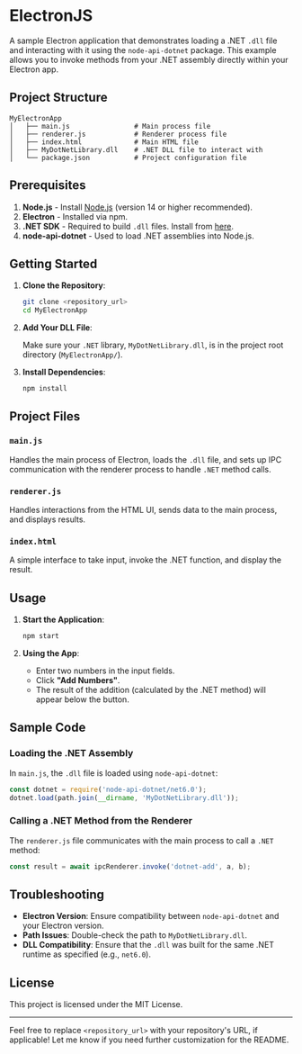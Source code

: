 # ElectronJS

A sample Electron application that demonstrates loading a .NET `.dll` file and interacting with it using the `node-api-dotnet` package. This example allows you to invoke methods from your .NET assembly directly within your Electron app.

## Project Structure

```
MyElectronApp
│   ├── main.js                # Main process file
│   ├── renderer.js            # Renderer process file
│   ├── index.html             # Main HTML file
│   ├── MyDotNetLibrary.dll    # .NET DLL file to interact with
│   └── package.json           # Project configuration file
```

## Prerequisites

1. **Node.js** - Install [Node.js](https://nodejs.org/) (version 14 or higher recommended).
2. **Electron** - Installed via npm.
3. **.NET SDK** - Required to build `.dll` files. Install from [here](https://dotnet.microsoft.com/download).
4. **node-api-dotnet** - Used to load .NET assemblies into Node.js.

## Getting Started

1. **Clone the Repository**:

    ```bash
    git clone <repository_url>
    cd MyElectronApp
    ```

2. **Add Your DLL File**:

   Make sure your `.NET` library, `MyDotNetLibrary.dll`, is in the project root directory (`MyElectronApp/`).

3. **Install Dependencies**:

    ```bash
    npm install
    ```

## Project Files

### `main.js`

Handles the main process of Electron, loads the `.dll` file, and sets up IPC communication with the renderer process to handle `.NET` method calls.

### `renderer.js`

Handles interactions from the HTML UI, sends data to the main process, and displays results.

### `index.html`

A simple interface to take input, invoke the .NET function, and display the result.

## Usage

1. **Start the Application**:

    ```bash
    npm start
    ```

2. **Using the App**:

   - Enter two numbers in the input fields.
   - Click **"Add Numbers"**.
   - The result of the addition (calculated by the .NET method) will appear below the button.

## Sample Code

### Loading the .NET Assembly

In `main.js`, the `.dll` file is loaded using `node-api-dotnet`:

```javascript
const dotnet = require('node-api-dotnet/net6.0');
dotnet.load(path.join(__dirname, 'MyDotNetLibrary.dll'));
```

### Calling a .NET Method from the Renderer

The `renderer.js` file communicates with the main process to call a `.NET` method:

```javascript
const result = await ipcRenderer.invoke('dotnet-add', a, b);
```

## Troubleshooting

- **Electron Version**: Ensure compatibility between `node-api-dotnet` and your Electron version.
- **Path Issues**: Double-check the path to `MyDotNetLibrary.dll`.
- **DLL Compatibility**: Ensure that the `.dll` was built for the same .NET runtime as specified (e.g., `net6.0`).

## License

This project is licensed under the MIT License.

---

Feel free to replace `<repository_url>` with your repository's URL, if applicable! Let me know if you need further customization for the README.